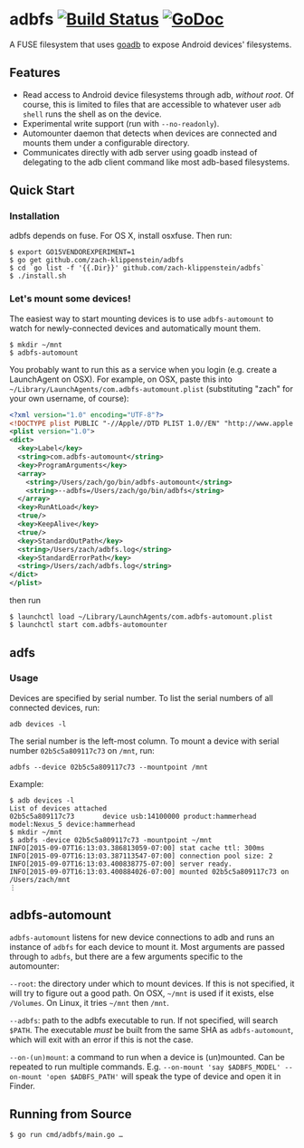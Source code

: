 # adbfs [![Build Status](https://travis-ci.org/zach-klippenstein/adbfs.svg?branch=master)](https://travis-ci.org/zach-klippenstein/adbfs) [![GoDoc](https://godoc.org/github.com/zach-klippenstein/adbfs?status.svg)](https://godoc.org/github.com/zach-klippenstein/adbfs)

A FUSE filesystem that uses [goadb](https://github.com/zach-klippenstein/goadb) to expose Android devices' filesystems.

## Features

* Read access to Android device filesystems through adb, *without root*. Of course, this is limited to files that are accessible to whatever user `adb shell` runs the shell as on the device.
* Experimental write support (run with `--no-readonly`).
* Automounter daemon that detects when devices are connected and mounts them under a configurable directory.
* Communicates directly with adb server using goadb instead of delegating to the adb client command like most adb-based filesystems.

## Quick Start

### Installation

adbfs depends on fuse. For OS X, install osxfuse.
Then run:

```
$ export GO15VENDOREXPERIMENT=1
$ go get github.com/zach-klippenstein/adbfs
$ cd `go list -f '{{.Dir}}' github.com/zach-klippenstein/adbfs`
$ ./install.sh
```

### Let's mount some devices!

The easiest way to start mounting devices is to use `adbfs-automount` to watch for newly-connected devices
and automatically mount them.

```
$ mkdir ~/mnt
$ adbfs-automount
```

You probably want to run this as a service when you login (e.g. create a LaunchAgent on OSX).
For example, on OSX, paste this into `~/Library/LaunchAgents/com.adbfs-automount.plist` (substituting "zach" for your own username, of course):
```xml
<?xml version="1.0" encoding="UTF-8"?>
<!DOCTYPE plist PUBLIC "-//Apple//DTD PLIST 1.0//EN" "http://www.apple.com/DTDs/PropertyList-1.0.dtd">
<plist version="1.0">
<dict>
  <key>Label</key>
  <string>com.adbfs-automount</string>
  <key>ProgramArguments</key>
  <array>
    <string>/Users/zach/go/bin/adbfs-automount</string>
    <string>--adbfs=/Users/zach/go/bin/adbfs</string>
  </array>
  <key>RunAtLoad</key>
  <true/>
  <key>KeepAlive</key>
  <true/>
  <key>StandardOutPath</key>
  <string>/Users/zach/adbfs.log</string>
  <key>StandardErrorPath</key>
  <string>/Users/zach/adbfs.log</string>
</dict>
</plist>
```
then run
```
$ launchctl load ~/Library/LaunchAgents/com.adbfs-automount.plist
$ launchctl start com.adbfs-automounter
```

## adfs

### Usage

Devices are specified by serial number. To list the serial numbers of all connected devices, run:

`adb devices -l`

The serial number is the left-most column. To mount a device with serial number `02b5c5a809117c73` on `/mnt`, run:

`adbfs --device 02b5c5a809117c73 --mountpoint /mnt`

Example:
```
$ adb devices -l
List of devices attached 
02b5c5a809117c73       device usb:14100000 product:hammerhead model:Nexus_5 device:hammerhead
$ mkdir ~/mnt
$ adbfs -device 02b5c5a809117c73 -mountpoint ~/mnt
INFO[2015-09-07T16:13:03.386813059-07:00] stat cache ttl: 300ms
INFO[2015-09-07T16:13:03.387113547-07:00] connection pool size: 2
INFO[2015-09-07T16:13:03.400838775-07:00] server ready.
INFO[2015-09-07T16:13:03.400884026-07:00] mounted 02b5c5a809117c73 on /Users/zach/mnt
⋮
```

## adbfs-automount

`adbfs-automount` listens for new device connections to adb and runs an instance of `adbfs` for each device to mount
it. Most arguments are passed through to `adbfs`, but there are a few arguments specific to the automounter:

`--root`: the directory under which to mount devices. If this is not specified, it will try to figure out
a good path. On OSX, `~/mnt` is used if it exists, else `/Volumes`. On Linux, it tries `~/mnt` then `/mnt`.

`--adbfs`: path to the adbfs executable to run. If not specified, will search `$PATH`. The executable _must_ be built
from the same SHA as `adbfs-automount`, which will exit with an error if this is not the case.

`--on-(un)mount`: a command to run when a device is (un)mounted. Can be repeated to run multiple commands.
E.g. `--on-mount 'say $ADBFS_MODEL' --on-mount 'open $ADBFS_PATH'` will speak the type of device and open it in Finder.

## Running from Source

```
$ go run cmd/adbfs/main.go …
```
